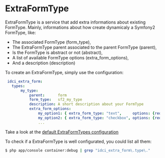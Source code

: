 ExtraFormType
=============


ExtraFormType is a service that add extra informations about existing FormType.
Mainly, informations about how create dynamicaly a Symfony2 FormType, like:
 * The associated FormType (form_type),
 * The ExtraFormType parent associated to the parent FormType (parent),
 * Is the FormType is abstract or not (abstract),
 * A list of available FormType options (extra_form_options),
 * And a description (description)

 To create an ExtraFormType, simply use the configuration:

 ```yml
  idci_extra_form:
    types:
        my_type:
            parent:      form
            form_type:   sf2_my_type
            description: A short description about your FormType
            extra_form_options:
                my_option1: { extra_form_type: "text",     options: {required: false} }
                my_option2: { extra_form_type: "checkbox", options: {required: false} }
                ...
```

Take a look at the [default ExtraFormTypes configuration](../config/types.yml)


To check if a ExtraFormType is well configurated, you could list all them:

```sh
$ php app/console container:debug | grep "idci_extra_form\.type\."
```

